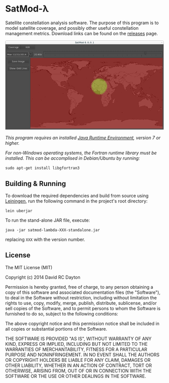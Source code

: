 # SatMod-&#x3bb;

Satellite constellation analysis software. The purpose of this program is to model satellite coverage, and possibly other useful constellation management metrics. Download links can be found on the [releases](https://github.com/david-rc-dayton/satmod-lambda/releases) page.

![satmod_screenshot](https://raw.githubusercontent.com/david-rc-dayton/satmod-lambda/master/screenshots/satmod_screenshot.png)

*This program requires an installed [Java Runtime Environment](http://www.oracle.com/technetwork/java/javase/downloads/index.html), version 7 or higher.*

*For non-Windows operating systems, the Fortran runtime library must be installed. This can be accomplised in Debian/Ubuntu by running:*

    sudo apt-get install libgfortran3

## Building & Running

To download the required dependencies and build from source using [Leiningen](http://leiningen.org/), run the following command in the project's root directory:

    lein uberjar

To run the stand-alone JAR file, execute:

    java -jar satmod-lambda-XXX-standalone.jar

replacing `XXX` with the version number.

## License

The MIT License (MIT)

Copyright (c) 2014 David RC Dayton

Permission is hereby granted, free of charge, to any person obtaining a copy
of this software and associated documentation files (the "Software"), to deal
in the Software without restriction, including without limitation the rights
to use, copy, modify, merge, publish, distribute, sublicense, and/or sell
copies of the Software, and to permit persons to whom the Software is
furnished to do so, subject to the following conditions:

The above copyright notice and this permission notice shall be included in
all copies or substantial portions of the Software.

THE SOFTWARE IS PROVIDED "AS IS", WITHOUT WARRANTY OF ANY KIND, EXPRESS OR
IMPLIED, INCLUDING BUT NOT LIMITED TO THE WARRANTIES OF MERCHANTABILITY,
FITNESS FOR A PARTICULAR PURPOSE AND NONINFRINGEMENT. IN NO EVENT SHALL THE
AUTHORS OR COPYRIGHT HOLDERS BE LIABLE FOR ANY CLAIM, DAMAGES OR OTHER
LIABILITY, WHETHER IN AN ACTION OF CONTRACT, TORT OR OTHERWISE, ARISING FROM,
OUT OF OR IN CONNECTION WITH THE SOFTWARE OR THE USE OR OTHER DEALINGS IN
THE SOFTWARE.
